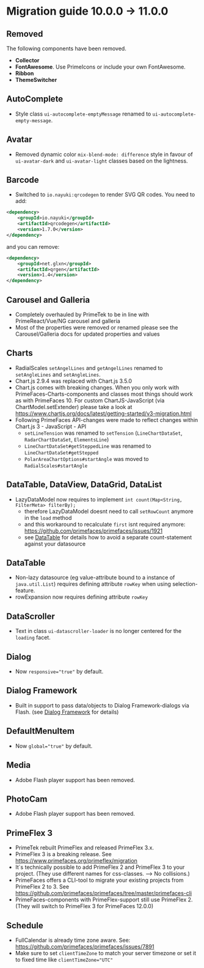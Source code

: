 # Migration guide 10.0.0 -> 11.0.0

## Removed
The following components have been removed.
  - **Collector**
  - **FontAwesome**. Use PrimeIcons or include your own FontAwesome.
  - **Ribbon**
  - **ThemeSwitcher**

## AutoComplete
  * Style class `ui-autocomplete-emptyMessage` renamed to `ui-autocomplete-empty-message`.

## Avatar
  * Removed dynamic color `mix-blend-mode: difference` style in favour of `ui-avatar-dark` and `ui-avatar-light` classes based on the lightness.

## Barcode
  * Switched to `io.nayuki:qrcodegen` to render SVG QR codes. You need to add:
```xml
<dependency>
    <groupId>io.nayuki</groupId>
    <artifactId>qrcodegen</artifactId>
    <version>1.7.0</version>
</dependency>
```
and you can remove:
```xml
<dependency>
    <groupId>net.glxn</groupId>
    <artifactId>qrgen</artifactId>
    <version>1.4</version>
</dependency>
```

## Carousel and Galleria
- Completely overhauled by PrimeTek to be in line with PrimeReact/Vue/NG carousel and galleria
- Most of the properties were removed or renamed please see the Carousel/Galleria docs for updated properties and values

## Charts
- RadialScales `setAngelLines` and `getAngelLines` renamed to `setAngleLines` and `setAngleLines`. 
- Chart.js 2.9.4 was replaced with Chart.js 3.5.0
- Chart.js comes with breaking changes. When you only work with PrimeFaces-Charts-components and classes most things should work as with PrimeFaces 10.
  For custom ChartJS-JavaScript (via ChartModel.setExtender) please take a look at https://www.chartjs.org/docs/latest/getting-started/v3-migration.html
- Following PrimeFaces API-changes were made to reflect changes within Chart.js 3 - JavaScript - API
  - `setLineTension` was renamed to `setTension` (`LineChartDataSet`, `RadarChartDataSet`, `ElementsLine`)
  - `LineChartDataSet#getSteppedLine` was renamed to `LineChartDataSet#getStepped`
  - `PolarAreaChartOptions#startAngle` was moved to `RadialScales#startAngle`

## DataTable, DataView, DataGrid, DataList
- LazyDataModel now requires to implement `int count(Map<String, FilterMeta> filterBy);`
    - therefore LazyDataModel doesnt need to call `setRowCount` anymore in the `load` method
    - and this workaround to recalculate `first` isnt required anymore: https://github.com/primefaces/primefaces/issues/1921
    - see [DataTable](/components/datatable.md?id=lazy-loading) for details how to avoid a separate count-statement against your datasource

## DataTable 
- Non-lazy datasource (eg value-attribute bound to a instance of `java.util.List`) requires defining attribute `rowKey` when using selection-feature.
- rowExpansion now requires defining attribute `rowKey`

## DataScroller
- Text in class `ui-datascroller-loader` is no longer centered for the `loading` facet.

## Dialog
- Now `responsive="true"` by default.

## Dialog Framework
- Built in support to pass data/objects to Dialog Framework-dialogs via Flash. (see [Dialog Framework](/core/dialogframework?id=parent-page-to-dialog) for details)

## DefaultMenuItem
- Now `global="true"` by default.

## Media
- Adobe Flash player support has been removed.

## PhotoCam
- Adobe Flash player support has been removed.

## PrimeFlex 3
- PrimeTek rebuilt PrimeFlex and released PrimeFlex 3.x.
- PrimeFlex 3 is a breaking release. See https://www.primefaces.org/primeflex/migration
- It´s technically possible to add PrimeFlex 2 and PrimeFlex 3 to your project. (They use different names for css-classes. --> No collisions.)
- PrimeFaces offers a CLI-tool to migrate your existing projects from PrimeFlex 2 to 3. See https://github.com/primefaces/primefaces/tree/master/primefaces-cli
- PrimeFaces-components with PrimeFlex-support still use PrimeFlex 2. (They will switch to PrimeFlex 3 for PrimeFaces 12.0.0)

## Schedule
- FullCalendar is already time zone aware. See: https://github.com/primefaces/primefaces/issues/7891
- Make sure to set `clientTimeZone` to match your server timezone or set it to fixed time like `clientTimeZone="UTC"`
